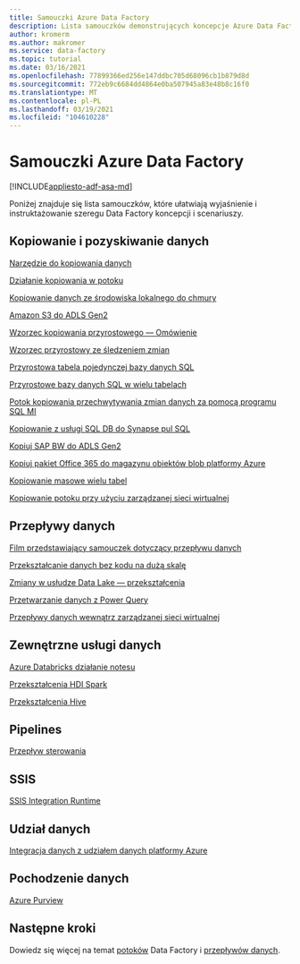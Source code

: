 ```yaml
---
title: Samouczki Azure Data Factory
description: Lista samouczków demonstrujących koncepcje Azure Data Factory
author: kromerm
ms.author: makromer
ms.service: data-factory
ms.topic: tutorial
ms.date: 03/16/2021
ms.openlocfilehash: 77899366ed256e147ddbc705d68096cb1b879d8d
ms.sourcegitcommit: 772eb9c6684dd4864e0ba507945a83e48b8c16f0
ms.translationtype: MT
ms.contentlocale: pl-PL
ms.lasthandoff: 03/19/2021
ms.locfileid: "104610228"
---
```

# <a name="azure-data-factory-tutorials"></a>Samouczki Azure Data Factory

[!INCLUDE[appliesto-adf-asa-md](includes/appliesto-adf-asa-md.md)]

Poniżej znajduje się lista samouczków, które ułatwiają wyjaśnienie i instruktażowanie szeregu Data Factory koncepcji i scenariuszy.

## <a name="copy-and-ingest-data"></a>Kopiowanie i pozyskiwanie danych

[Narzędzie do kopiowania danych](tutorial-copy-data-tool.md)

[Działanie kopiowania w potoku](tutorial-copy-data-portal.md)

[Kopiowanie danych ze środowiska lokalnego do chmury](tutorial-hybrid-copy-data-tool.md)

[Amazon S3 do ADLS Gen2](load-azure-data-lake-storage-gen2.md)

[Wzorzec kopiowania przyrostowego — Omówienie](tutorial-incremental-copy-overview.md)

[Wzorzec przyrostowy ze śledzeniem zmian](tutorial-incremental-copy-change-tracking-feature-portal.md)

[Przyrostowa tabela pojedynczej bazy danych SQL](tutorial-incremental-copy-portal.md)

[Przyrostowe bazy danych SQL w wielu tabelach](tutorial-incremental-copy-multiple-tables-portal.md)

[Potok kopiowania przechwytywania zmian danych za pomocą programu SQL MI](tutorial-incremental-copy-change-data-capture-feature-portal.md)

[Kopiowanie z usługi SQL DB do Synapse pul SQL](load-azure-sql-data-warehouse.md)

[Kopiuj SAP BW do ADLS Gen2](load-sap-bw-data.md)

[Kopiuj pakiet Office 365 do magazynu obiektów blob platformy Azure](load-office-365-data.md)

[Kopiowanie masowe wielu tabel](tutorial-bulk-copy-portal.md)

[Kopiowanie potoku przy użyciu zarządzanej sieci wirtualnej](tutorial-copy-data-portal-private.md)

## <a name="data-flows"></a>Przepływy danych

[Film przedstawiający samouczek dotyczący przepływu danych](data-flow-tutorials.md)

[Przekształcanie danych bez kodu na dużą skalę](tutorial-data-flow.md)

[Zmiany w usłudze Data Lake — przekształcenia](tutorial-data-flow-delta-lake.md)

[Przetwarzanie danych z Power Query](wrangling-tutorial.md)

[Przepływy danych wewnątrz zarządzanej sieci wirtualnej](tutorial-data-flow-private.md)

## <a name="external-data-services"></a>Zewnętrzne usługi danych

[Azure Databricks działanie notesu](transform-data-using-databricks-notebook.md)

[Przekształcenia HDI Spark](tutorial-transform-data-spark-portal.md)

[Przekształcenia Hive](tutorial-transform-data-hive-virtual-network-portal.md)

## <a name="pipelines"></a>Pipelines

[Przepływ sterowania](tutorial-control-flow-portal.md)

## <a name="ssis"></a>SSIS

[SSIS Integration Runtime](tutorial-deploy-ssis-packages-azure.md)

## <a name="data-share"></a>Udział danych

[Integracja danych z udziałem danych platformy Azure](lab-data-flow-data-share.md)

## <a name="data-lineage"></a>Pochodzenie danych

[Azure Purview](turorial-push-lineage-to-purview.md)

## <a name="next-steps"></a>Następne kroki
Dowiedz się więcej na temat [potoków](concepts-pipelines-activities.md) Data Factory i [przepływów danych](concepts-data-flow-overview.md).
